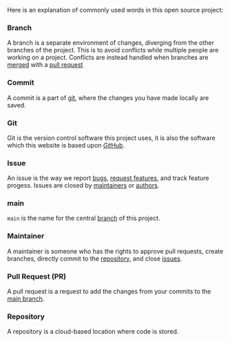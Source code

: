Here is an explanation of commonly used words in this open source project:

### Branch
A branch is a separate environment of changes, diverging from the other branches of the project. This is to avoid conflicts while multiple people are working on a project. Conflicts are instead handled when branches are [merged](#Merging) with a [pull request](#Pull_Request_(PR))

### Commit
A commit is a part of [git](#Git), where the changes you have made locally are saved.

### Git
Git is the version control software this project uses, it is also the software which this website is based upon [*Git*Hub](#GitHub).

### Issue
An issue is the way we report [bugs](#Bug), [request features](#Feature_Request), and track feature progess. Issues are closed by [maintainers](#Maintainer) or [authors](#Author).

### main
`main` is the name for the central [branch](#Branch) of this project.

### Maintainer
A maintainer is someone who has the rights to approve pull requests, create branches, directly commit to the [repository](#Repository), and close [issues](#Issue).

### Pull Request (PR)
A pull request is a request to add the changes from your commits to the [main branch](#main).

### Repository
A repository is a cloud-based location where code is stored.

